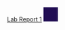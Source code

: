 [Lab Report 1](lab-report-1-week-0.html)
![Image](https://github.com/Sacha-Wallace/cse15l-lab-reports-f22/blob/main/Not%20Applicable.png)